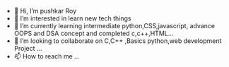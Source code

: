 - 👋 Hi, I’m pushkar Roy  
- 👀 I’m interested in learn new tech things
- 🌱 I’m currently learning intermediate python,CSS,javascript, advance OOPS and DSA concept and completed c,c++,HTML...
- 💞️ I’m looking to collaborate on C,C++ ,Basics python,web development  Project ...
- 📫 How to reach me ...

<!---
roy2pushkar/roy2pushkar is a ✨ special ✨ repository because its `README.md` (this file) appears on your GitHub profile.
You can click the Preview link to take a look at your changes.
--->
